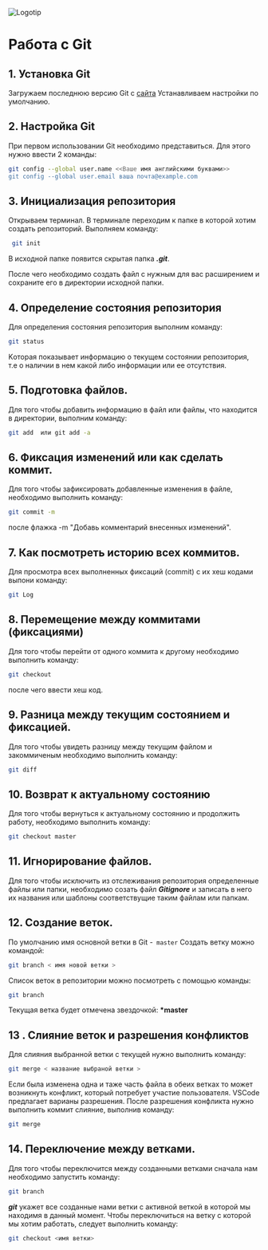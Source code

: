 ![Logotip](Git-Logotip.png) 
# Работа с Git
## 1. Установка Git
Загружаем последнюю версию Git с [сайта](https://git-scm.com/downloads)
 Устанавливаем настройки по умолчанию.

## 2. Настройка Git
При первом использовании Git необходимо представиться. Для этого нужно ввести 2 команды:
```Bash
git config --global user.name <<Ваше имя английскими буквами>>
git config --global user.email ваша почта@example.com
```

## 3. Инициализация репозитория
Открываем терминал. В терминале переходим к папке в которой хотим создать репозиторий. Выполняем команду:
```Bash
 git init
 ```
 В исходной папке появится скрытая папка ***.git***. 
 
 После чего необходимо создать файл c нужным для вас расширением и  сохраните его в директории  исходной папки.

## 4. Определение состояния репозитория 
 Для определения состояния репозитория выполним команду:
```Bash
git status
```
 Kоторая показывает информацию о текущем состоянии репозитория, т.е о наличии в нем какой либо информации или ее отсутствия.

## 5. Подготовка файлов.
Для того чтобы добавить информацию в файл или  файлы,  что находится в директории, выполним команду: 
```Bash
git add  или git add -a
```
## 6. Фиксация изменений или как сделать коммит.
Для того чтобы зафиксировать добавленные изменения в файле, необходимо выполнить команду:
```Bash
git commit -m
```
после флажка -m "Добавь комментарий внесенных изменений". 

## 7. Как посмотреть историю всех коммитов.
Для просмотра всех выполненных фиксаций (commit) с их хеш кодами выпони команду:
``` Bash
git Log
```

## 8. Перемещение между коммитами (фиксациями)
Для того чтобы перейти от одного коммита к другому необходимо  выполнить команду:
``` Bash
git checkout
``` 
после чего ввести хеш код.

## 9. Разница между текущим состоянием и фиксацией.
Для того чтобы увидеть разницу между текущим файлом и закоммиченым необходимо выполнить команду:
``` Bash
git diff
```

## 10. Возврат к актуальному состоянию
Для того чтобы вернуться к актуальному состоянию и продолжить работу, необходимо выполнить команду:
``` Bash
git checkout master
``` 

## 11. Игнорирование файлов.
Для того чтобы исключить из отслеживания репозитория определенные файлы или папки, необходимо созать файл ***Gitignore*** и записать в него их названия или шаблоны соответствущие таким файлам или папкам.

## 12. Создание веток.
По умолчанию имя основной ветки в Git -` master`
Создать ветку можно командой:
```Bash
git branch < имя новой ветки >
```
Список веток в репозитории можно посмотреть с помощью команды:
```Bash
git branch
```
 Текущая ветка будет отмечена звездочкой: **\*master**

 ## 13 . Слияние веток   и разрешения конфликтов
 Для слияния выбранной ветки с текущей нужно выполнить команду:
 ```Bash
 git merge < название выбраной ветки >
 ```
 Если была изменена одна и таже часть файла в обеих ветках то может возникнуть конфликт, который потребует участие пользователя. VSCode предлагает варианы разрешения. 
 После разрешения конфликта нужно выполнить коммит слияние, выполнив команду:
 ```Bash
 git merge
 ```
 ## 14. Переключение между ветками.
 Для того чтобы переключится между созданными ветками сначала нам необходимо запустить команду:
 ```Bash
 git branch
 ```
 ***git*** укажет все созданные нами ветки с активной веткой в которой мы находимя в данный момент. Чтобы переключиться на ветку с которой  мы хотим работать, следует выполнить команду:
 ```Bash 
 git checkout <имя ветки>
 ```
 